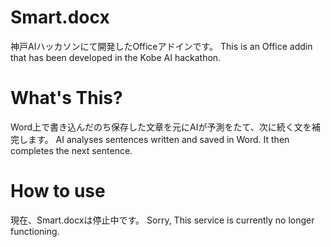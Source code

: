# Smart.docx

神戸AIハッカソンにて開発したOfficeアドインです。
This is an Office addin that has been developed in the Kobe AI hackathon.

# What's This?

Word上で書き込んだのち保存した文章を元にAIが予測をたて、次に続く文を補完します。
AI analyses sentences written and saved in Word. It then completes the next sentence.

# How to use

現在、Smart.docxは停止中です。
Sorry, This service is currently no longer functioning.
